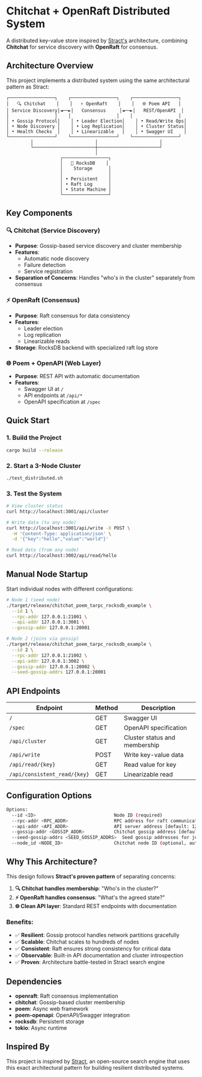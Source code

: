 # Chitchat + OpenRaft Distributed System

A distributed key-value store inspired by [Stract's](https://github.com/StractOrg/stract) architecture, combining **Chitchat** for service discovery with **OpenRaft** for consensus.

## Architecture Overview

This project implements a distributed system using the same architectural pattern as Stract:

```
┌─────────────────┐    ┌─────────────────┐    ┌─────────────────┐
│   🔍 Chitchat    │    │   ⚡ OpenRaft    │    │   🌐 Poem API   │
│ Service Discovery│◄──►│   Consensus     │◄──►│   REST/OpenAPI  │
│                 │    │                 │    │                 │
│ • Gossip Protocol│    │ • Leader Election│    │ • Read/Write Ops│
│ • Node Discovery │    │ • Log Replication│    │ • Cluster Status│
│ • Health Checks  │    │ • Linearizable   │    │ • Swagger UI    │
└─────────────────┘    └─────────────────┘    └─────────────────┘
         │                       │                       │
         └───────────────────────┼───────────────────────┘
                                 │
                    ┌─────────────────┐
                    │   💾 RocksDB    │
                    │    Storage      │
                    │                 │
                    │ • Persistent    │
                    │ • Raft Log      │
                    │ • State Machine │
                    └─────────────────┘
```

## Key Components

### 🔍 **Chitchat** (Service Discovery)
- **Purpose**: Gossip-based service discovery and cluster membership
- **Features**: 
  - Automatic node discovery
  - Failure detection
  - Service registration
- **Separation of Concerns**: Handles "who's in the cluster" separately from consensus

### ⚡ **OpenRaft** (Consensus)
- **Purpose**: Raft consensus for data consistency
- **Features**:
  - Leader election
  - Log replication  
  - Linearizable reads
- **Storage**: RocksDB backend with specialized raft log store

### 🌐 **Poem + OpenAPI** (Web Layer)
- **Purpose**: REST API with automatic documentation
- **Features**:
  - Swagger UI at `/`
  - API endpoints at `/api/*`
  - OpenAPI specification at `/spec`

## Quick Start

### 1. Build the Project
```bash
cargo build --release
```

### 2. Start a 3-Node Cluster
```bash
./test_distributed.sh
```

### 3. Test the System
```bash
# View cluster status
curl http://localhost:3001/api/cluster

# Write data (to any node)
curl http://localhost:3001/api/write -X POST \
  -H 'Content-Type: application/json' \
  -d '{"key":"hello","value":"world"}'

# Read data (from any node) 
curl http://localhost:3002/api/read/hello
```

## Manual Node Startup

Start individual nodes with different configurations:

```bash
# Node 1 (seed node)
./target/release/chitchat_poem_tarpc_rocksdb_example \
  --id 1 \
  --rpc-addr 127.0.0.1:21001 \
  --api-addr 127.0.0.1:3001 \
  --gossip-addr 127.0.0.1:20001

# Node 2 (joins via gossip)
./target/release/chitchat_poem_tarpc_rocksdb_example \
  --id 2 \
  --rpc-addr 127.0.0.1:21002 \
  --api-addr 127.0.0.1:3002 \
  --gossip-addr 127.0.0.1:20002 \
  --seed-gossip-addrs 127.0.0.1:20001
```

## API Endpoints

| Endpoint | Method | Description |
|----------|--------|-------------|
| `/` | GET | Swagger UI |
| `/spec` | GET | OpenAPI specification |
| `/api/cluster` | GET | Cluster status and membership |
| `/api/write` | POST | Write key-value data |
| `/api/read/{key}` | GET | Read value for key |
| `/api/consistent_read/{key}` | GET | Linearizable read |

## Configuration Options

```bash
Options:
  --id <ID>                             Node ID (required)
  --rpc-addr <RPC_ADDR>                 RPC address for raft communication (required)
  --api-addr <API_ADDR>                 API server address [default: 127.0.0.1:8080]
  --gossip-addr <GOSSIP_ADDR>           Chitchat gossip address [default: 127.0.0.1:9000]
  --seed-gossip-addrs <SEED_GOSSIP_ADDRS>  Seed gossip addresses for joining cluster
  --node_id <NODE_ID>                   Chitchat node ID (optional, auto-generated)
```

## Why This Architecture?

This design follows **Stract's proven pattern** of separating concerns:

1. **🔍 Chitchat handles membership**: "Who's in the cluster?"
2. **⚡ OpenRaft handles consensus**: "What's the agreed state?"
3. **🌐 Clean API layer**: Standard REST endpoints with documentation

### Benefits:
- ✅ **Resilient**: Gossip protocol handles network partitions gracefully
- ✅ **Scalable**: Chitchat scales to hundreds of nodes
- ✅ **Consistent**: Raft ensures strong consistency for critical data
- ✅ **Observable**: Built-in API documentation and cluster introspection
- ✅ **Proven**: Architecture battle-tested in Stract search engine

## Dependencies

- **openraft**: Raft consensus implementation
- **chitchat**: Gossip-based cluster membership
- **poem**: Async web framework
- **poem-openapi**: OpenAPI/Swagger integration  
- **rocksdb**: Persistent storage
- **tokio**: Async runtime

## Inspired By

This project is inspired by [Stract](https://github.com/StractOrg/stract), an open-source search engine that uses this exact architectural pattern for building resilient distributed systems.

